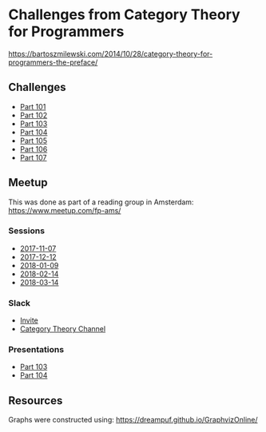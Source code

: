 # Challenges from Category Theory for Programmers

https://bartoszmilewski.com/2014/10/28/category-theory-for-programmers-the-preface/

## Challenges

  - [Part 101](https://github.com/awalterschulze/category-theory-for-programmers-challenges/blob/master/101-Category_The_Essence_of_Composition.md)
  - [Part 102](https://github.com/awalterschulze/category-theory-for-programmers-challenges/blob/master/102-Types_and_Functions.md)
  - [Part 103](https://github.com/awalterschulze/category-theory-for-programmers-challenges/blob/master/103-Categories-Great-and-Small.md)
  - [Part 104](https://github.com/awalterschulze/category-theory-for-programmers-challenges/blob/master/104-Kleisli-Categories.md)
  - [Part 105](https://github.com/awalterschulze/category-theory-for-programmers-challenges/blob/master/105-Products-and-Coproducts.md)
  - [Part 106](https://github.com/awalterschulze/category-theory-for-programmers-challenges/blob/master/106-Simple-Algebraic-Data-Types.md)
  - [Part 107](https://github.com/awalterschulze/category-theory-for-programmers-challenges/blob/master/107-Functors.md)

## Meetup

This was done as part of a reading group in Amsterdam: https://www.meetup.com/fp-ams/

### Sessions

  - [2017-11-07](https://www.meetup.com/fp-ams/events/243484615/)
  - [2017-12-12](https://www.meetup.com/fp-ams/events/244922609/)
  - [2018-01-09](https://www.meetup.com/fp-ams/events/245879208/)
  - [2018-02-14](https://www.meetup.com/fp-ams/events/246865418/)
  - [2018-03-14](https://www.meetup.com/fp-ams/events/247907128/)

### Slack

  - [Invite](https://join.slack.com/t/fpams/shared_invite/enQtMjg1MTI5MzYzMjgwLWEwNWE4YjEyYTIzOTU5NjdmYTk0YmE1YjI5YmI0ZWFjMGU1ODYwYTQxYzY0NmQwNTg0NzRjMjg0NjlmMDkxNmY)
  - [Category Theory Channel](https://fpams.slack.com/messages/C7XJF7GLW/)

### Presentations

  - [Part 103](http://slides.com/walterschulze/category-theory-for-programmers-103)
  - [Part 104](http://slides.com/walterschulze/category-theory-for-programmers-104)
  
## Resources

Graphs were constructed using: https://dreampuf.github.io/GraphvizOnline/
